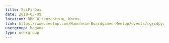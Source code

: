 ```yaml
---
title: SciFi-Day
date: 2018-03-09
location: DRK Altenzentrum, Worms
link: https://www.meetup.com/Mannheim-Boardgames-Meetup/events/rgxcdpyxfbmb/
usergroup: bogama
type: usergroup
---
```

